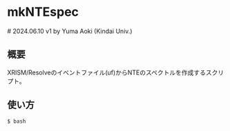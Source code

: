 # mkNTEspec

\# 2024.06.10 v1 by Yuma Aoki (Kindai Univ.)


## 概要

XRISM/Resolveのイベントファイル(uf)からNTEのスペクトルを作成するスクリプト。


## 使い方

    $ bash 
